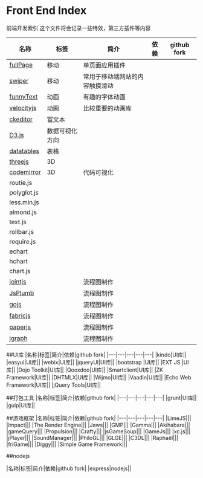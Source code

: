 # Front End Index
前端开发索引
这个文件将会记录一些特效，第三方插件等内容

|名称|标签|简介|依赖|github fork|
|---|---|---|---|---|
|[fullPage](https://github.com/alvarotrigo/fullPage.js)|移动|单页面应用插件|
|[swiper](http://www.swiper.com.cn/)|移动|常用于移动端网站的内容触摸滑动|
|[funnyText](https://github.com/alvarotrigo/funnyText.js)|动画|有趣的字体动画|
|[velocityjs](http://julian.com/research/velocity/)|动画|比较重要的动画库|
|[ckeditor](http://ckeditor.com/)|富文本||
|[D3.js](http://d3js.org/)|数据可视化方向||
|[datatables](http://www.datatables.net/)|表格||
|[threejs](http://threejs.org/)|3D||
|[codemirror](http://codemirror.net/)|3D|代码可视化|
|routie.js|||
|polyglot.js|||
|less.min.js|||
|almond.js|||
|text.js|||
|rollbar.js|||
|require.js|||
|echart|||
|hchart|||
|chart.js|||
|[jointjs](http://www.jointjs.com/)||流程图制作|
|[JsPlumb](https://jsplumbtoolkit.com/)||流程图制作|
|[gojs](http://gojs.net/latest/index.html)||流程图制作|
|[fabricjs](http://fabricjs.com/)||流程图制作|
|[paperjs](http://paperjs.org/)||流程图制作|
|[jgraph](https://www.jgraph.com/)||流程图制作|


##UI库
|名称|标签|简介|依赖|github fork|
|---|---|---|---|---|
|kindo|UI库||
|easyui|UI库||
|webix|UI库||
|jqueryUI|UI库||
|bootstrap |UI库||
|EXT JS |UI库||
|Dojo Toolkit|UI库||
|Qooxdoo|UI库||
|Smartclient|UI库||
|ZK Framework|UI库||
|DHTMLX|UI库||
|Wijmo|UI库||
|Vaadin|UI库||
|Echo Web Framework|UI库||
|jQuery Tools|UI库||

##打包工具
|名称|标签|简介|依赖|github fork|
|---|---|---|---|---|
|grunt|UI库||
|gulp|UI库||

##游戏框架
|名称|标签|简介|依赖|github fork|
|---|---|---|---|---|
|LimeJS|||
|Impact|||
|The Render Engine|||
|Jaws|||
|GMP|||
|Gamma|||
|Akihabara|||
|gameQuery|||
|Propulsion|||
|Crafty|||
|jsGameSoup|||
|GameJs|||
|xc.js|||
|jPlayer|||
|SoundManager|||
|PhiloGL|||
|GLGE|||
|C3DL|||
|Raphaël|||
|friGame|||
|Diggy|||
|Simple Game Framework|||


##nodejs

|名称|标签|简介|依赖|github fork|
|express|nodejs||




